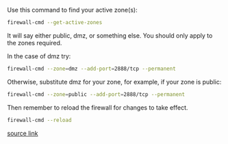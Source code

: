
Use this command to find your active zone(s):

```bash
firewall-cmd --get-active-zones
```

It will say either public, dmz, or something else. You should only apply to the zones required.

In the case of dmz try:

```bash
firewall-cmd --zone=dmz --add-port=2888/tcp --permanent
```

Otherwise, substitute dmz for your zone, for example, if your zone is public:

```bash
firewall-cmd --zone=public --add-port=2888/tcp --permanent
```

Then remember to reload the firewall for changes to take effect.

```bash
firewall-cmd --reload
```

[source link](https://stackoverflow.com/questions/24729024/centos-7-open-firewall-port#24729895)
